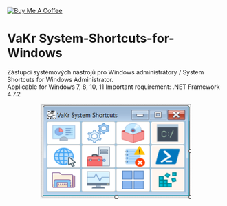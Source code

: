 <a href="https://www.buymeacoffee.com/kratkyt" target="_blank"><img src="https://cdn.buymeacoffee.com/buttons/default-orange.png" alt="Buy Me A Coffee" height="41" width="174"></a>
# VaKr System-Shortcuts-for-Windows
Zástupci systémových nástrojů pro Windows administrátory / System Shortcuts for Windows Administrator.   
Applicable for Windows 7, 8, 10, 11 
Important requirement: .NET Framework 4.7.2
<p align="center">
  <img src="https://github.com/vencakratky/System-Shortcuts-for-Windows/blob/master/Preview.png" width="350" title="hover text">
</p>

